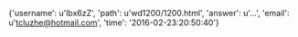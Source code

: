 {'username': u'lbx6zZ', 'path': u'wd1200/1200.html', 'answer': u'...', 'email': u'tcluzhe@hotmail.com', 'time': '2016-02-23:20:50:40'}